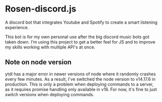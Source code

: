 # Rosen-discord.js
A discord bot that integrates Youtube and Spotify to create a smart listening experience.

This bot is for my own personal use after the big discord music bots got taken down. I'm
using this project to get a better feel for JS and to improve my skills working with
multiple API's at once. 

## Note on node version
ytdl has a major error in newer versions of node where it randomly crashes every
few minutes. As a result, I've switched the node version to v14.17.6 in production.
This is only a problem when deploying commands to a server, as it requires promise
handling only available in v16. For now, it's fine to just switch versions when
deploying commands.
